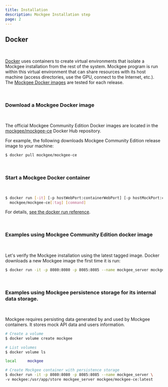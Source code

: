 ```yaml
---
title: Installation
description: Mockgee Installation step
page: 2
---
```


<!-- [![N|Solid](https://s3-eu-west-1.amazonaws.com/mockgee.io/images/public/powered_by_mockgee.png)](https://expressjs.com/)

<info-box type="is-danger">
  <template #info-box>

Local installation using NPM and Docker is not available in the Beta release. Use our [Mockgee as cloud service](https://cloud.mockgee.com) instead.
  </template>
</info-box>

<info-box type="is-warning">
  <template #info-box>

Before installing, [download and install Node.js](https://nodejs.org/en/download/) and [git](https://git-scm.com/downloads). Node.js v12.x or higher is recomended.
  </template>
</info-box>


Installation is done using the
[`npm install` command](https://docs.npmjs.com/getting-started/installing-npm-packages-locally):

```bash
$ git clone https://github.com/mockgee/mockgee.git
$ cd mockgee && npm install
$ npm start
```

Output
```bash
Server running at http://localhost:9000
```

It is important to remember that a Node.js application executed using this method will block further commands until the application is terminated. You can do this using Ctrl-C.

To test your application, you need to open a browser and visit this URL, server responses with Mockgee home page:


<info-box type="is-success">
  <template #info-box>
    Congratulations! you have successfully installed Mockgee!!
  </template>
</info-box>

<br/>

Mockgee uses internal DB for its storage layer however MongoDB is recommended for more reliable storage layer. To switch MongoDB, setups MongoDB URL in /config/default.json

For example:

default.json

```json
{
  "timezone": "Asia/Riyadh",
  "host": {
     "port": "9000"
   },
   "storageType": "mongodb",
   "mongoDB_URL": "mongodb://localhost:27017/mockgee"
 }
 ```

## Contributing

[Contributing Guide](Contributing.md) -->

## Docker
<br>

[Docker](https://docs.docker.com/get-docker/) uses containers to create virtual environments that isolate a Mockgee installation from the rest of the system. Mockgee program is run within this virtual environment that can share resources with its host machine (access directories, use the GPU, connect to the Internet, etc.). The [Mockgee Docker images](https://hub.docker.com/orgs/mockgee/repositories) are tested for each release.

<info-box type="is-info">
  <template #info-box>
  Note: To run the docker command without sudo, create the docker group and add your user. For details, see the <a href="https://docs.docker.com/engine/install/linux-postinstall/">post-installation steps for Linux</a>.
  </template>
</info-box>

<br/>

### Download a Mockgee Docker image
<br>

The official Mockgee Community Edition Docker images are located in the [mockgee/mockgee-ce](https://hub.docker.com/r/mockgee/mockgee/) Docker Hub repository.


For example, the following downloads Mockgee Community Edition release image to your machine:

```sh
$ docker pull mockgee/mockgee-ce
```
<br>

### Start a Mockgee Docker container
<br>

```sh
$ docker run [-it] [-p hostWebPort:containerWebPort] [-p hostMockPort:containerMockPort] \
  mockgee/mockgee-ce[:tag] [command]
```

For details, [see the docker run reference](https://docs.docker.com/engine/reference/run/).

<br>

### Examples using Mockgee Community Edition docker image
<br>

Let's verify the Mockgee installation using the latest tagged image. Docker downloads a new Mockgee image the first time it is run:

```sh
$ docker run -it -p 8080:8080 -p 8085:8085 --name mockgee_server mockgee/mockgee-ce:latest
```

<info-box type="is-success">
  <template #info-box>
    <b>Success</b>: Mockgee is now installed. Read the tutorials to <a href="/guide/get-started">get started</a>.
  </template>
</info-box>

<br>

### Examples using Mockgee persistence storage for its internal data storage.
<br>

Mockgee requires persisting data generated by and used by Mockgee containers. It stores mock API data and users information. 

```sh
# Create a volume
$ docker volume create mockgee

# List volumes
$ docker volume ls

local     mockgee

# Create Mockgee container with persistence storage 
$ docker run -it -p 8080:8080 -p 8085:8085 --name mockgee_server \
-v mockgee:/usr/app/store mockgee_server mockgee/mockgee-ce:latest
```



<br/>



<!-- ## People

The original author of Mockgee is [Tanveer Iqbal](https://github.com/tqiqbal)


## License

  [MIT](LICENSE)

  <br/> -->

  


